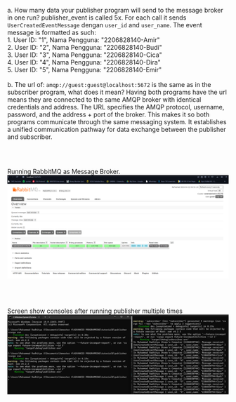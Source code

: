 a. How many data your publisher program will send to the message broker in one
run?
publisher_event is called 5x. For each call it sends `UserCreatedEventMessage` dengan `user_id` and `user_name`. The event message is formatted as such: <br>
    1. User ID: "1", Nama Pengguna: "2206828140-Amir" <br>
    2. User ID: "2", Nama Pengguna: "2206828140-Budi" <br>
    3. User ID: "3", Nama Pengguna: "2206828140-Cica" <br>
    4. User ID: "4", Nama Pengguna: "2206828140-Dira" <br>
    5. User ID: "5", Nama Pengguna: "2206828140-Emir" <br>
<br>
b. The url of: `amqp://guest:guest@localhost:5672` is the same as in the subscriber program, what does it mean?
Having both programs have the url means they are connected to the same AMQP broker with identical credentials and address. The URL specifies the AMQP protocol, username, password, and the address + port of the broker. This makes it so both programs communicate through the same messaging system. It establishes a unified communication pathway for data exchange between the publisher and subscriber.

<br>
<br>

Running RabbitMQ as Message Broker.
![alt text](Screenshots/rabbitmq.png)

<br>
<br>

Screen show consoles after running publisher multiple times
![alt text](Screenshots/sending.png)